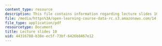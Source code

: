 ```yaml
---
content_type: resource
description: This file contains information regarding lecture slides 10.
file: /media/https%3A/open-learning-course-data-rc.s3.amazonaws.com/14-772-development-economics-macroeconomics-spring-2013/44316788b38eec5f73bf6426b8467e12_MIT14_722S13_lecture10.pdf
file_type: application/pdf
resourcetype: Document
title: Lecture slides 10
uid: 44316788-b38e-ec5f-73bf-6426b8467e12
---
```

